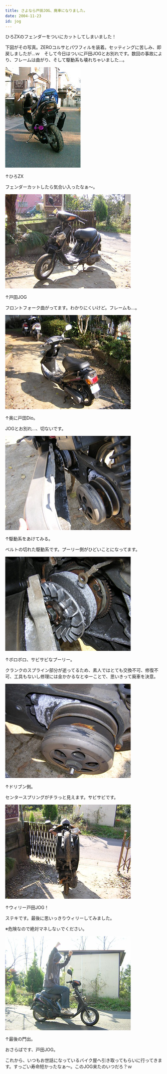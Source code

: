 ```yaml
---
title: さよなら戸田JOG、廃車になりました。
date: 2004-11-23
id: jog
---
```



<p class="sentence">ひろZXのフェンダーをついにカットしてしまいました！</p>
<p class="sentence spacing10">下図がその写真。ZEROコルサとパワフィルを装着。セッティングに苦しみ、即戻しましたが...ｗ　そして今日はついに戸田JOGとお別れです。数回の事故により、フレームは曲がり、そして駆動系も壊れちゃいました...。</p>
<div class="center spacing"><img src="/photo/diary/2004.11.23_zx1.jpg" alt=""></div>
<p class="sentence">↑ひろZX</p>
<p class="sentence spacing10">フェンダーカットしたら気合い入ったなぁ～。</p>
<div class="center spacing"><img src="/photo/diary/2004.11.23_zx2.jpg" alt=""></div>
<p class="sentence">↑戸田JOG</p>
<p class="sentence spacing10">フロントフォーク曲がってます。わかりにくいけど。フレームも...。</p>
<div class="center spacing"><img src="/photo/diary/2004.11.23_zx3.jpg" alt=""></div>
<p class="sentence">↑奥に戸田Dio。</p>
<p class="sentence spacing10">JOGとお別れ...、切ないです。</p>
<div class="center spacing"><img src="/photo/diary/2004.11.23_zx4.jpg" alt=""></div>
<p class="sentence">↑駆動系をあけてみる。</p>
<p class="sentence spacing10">ベルトの切れた駆動系です。プーリー側がひどいことになってます。</p>
<div class="center spacing"><img src="/photo/diary/2004.11.23_zx5.jpg" alt=""></div>
<p class="sentence">↑ボロボロ、サビサビなプーリー。</p>
<p class="sentence spacing10">クランクのスプライン部分が逝ってるため、素人ではとても交換不可、修復不可、工具もないし修理には金かかるなとゆーことで、思いきって廃車を決意。</p>
<div class="center spacing"><img src="/photo/diary/2004.11.23_zx6.jpg" alt=""></div>
<p class="sentence">↑ドリブン側。</p>
<p class="sentence spacing10">センタースプリングがチラっと見えます。サビサビです。</p>
<div class="center spacing"><img src="/photo/diary/2004.11.23_zx7.jpg" alt=""></div>
<p class="sentence">↑ウィリー戸田JOG！</p>
<p class="sentence">ステキです。最後に思いっきりウィリーしてみました。</p>
<p class="sentence spacing10">※危険なので絶対マネしなぃでください。</p>
<div class="center spacing"><img src="/photo/diary/2004.11.23_zx8.jpg" alt=""></div>
<p class="sentence">↑最後の門出。</p>
<p class="sentence">おさらばです、戸田JOG。</p>
<p class="sentence">これから、いつもお世話になっているバイク屋へ引き取ってもらいに行ってきます。すっごい寿命短かったなぁ～。このJOG来たのいつだろ？ｗ</p>
